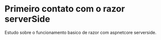 
<h1>Primeiro contato com o razor serverSide</h1>

Estudo sobre o funcionamento basico de razor com aspnetcore 
serverside.
